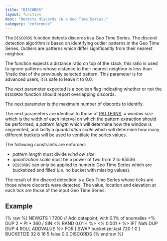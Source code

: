 ```yaml
---
title: "DISCORDS"
layout: function
desc: "Detects discords in a Geo Time Series."
category: "reference"
---
```


The `DISCORDS` function detects discords in a Geo Time Series. The discord detection algorithm is based on identifying outlier patterns in the Geo Time Series. Outliers are patterns which differ significantly from their nearest neighbor.

The function expects a distance ratio on top of the stack, this ratio is used to ignore patterns whose distance to their nearest neighbor is less than 1/ratio that of the previously selected pattern. This parameter is for advanced users, it is safe to leave it to 0.0.

The next parameter expected is a boolean flag indicating whether or not the `DISCORDS` function should report overlapping discords.

The next parameter is the maximum number of discords to identify.

The next parameters are identical to those of [PATTERNS]({{site.baseurl}}/reference/functions/function_PATTERNS), a *window size* which is the width of each interval on which the pattern extraction should be performed, a *pattern length* which will determine how the window is segmented, and lastly a *quantization scale* which will determine how many different buckets will be used to ventilate the series values.

The following constraints are enforced:

* *pattern length* must divide *wind ow size*
* *quantization scale* must be a power of two from 2 to 65536
* `DISCORDS` can only be applied to numeric Geo Time Series which are bucketized and filled (*i.e.* no bucket with missing values).

The result of the discord detection is a Geo Time Series whose ticks are those where discords were detected. The value, location and elevation at each tick are those of the input Geo Time Series.

## Example ##

{% raw %}
<warp10-warpscript-widget backend="{{backend}}"  exec-endpoint="{{execEndpoint}}">NEWGTS
1 7200
// Add datapoint, with 0.1% of anomalies
<% DUP 2 * PI * 360 / SIN <% RAND 0.01 < %> <% 0.001 + %> IFT NaN DUP DUP 4 ROLL ADDVALUE %> FOR
[ SWAP bucketizer.last 720 1 0 ] BUCKETIZE
32 8 16 5 false 0.0 DISCORDS
</warp10-warpscript-widget>
{% endraw %}    
